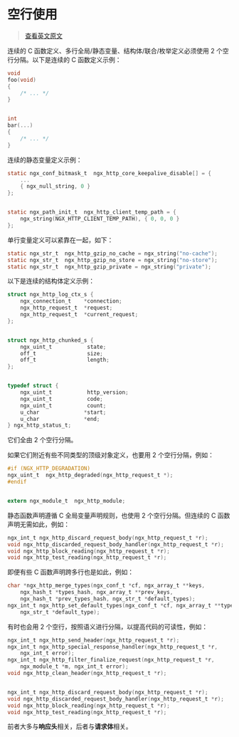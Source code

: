 # 空行使用

> [查看英文原文](https://github.com/openresty/openresty.org/blob/9fa7554feee056304cd788d4584d6cf21442fd3f/v2/en/c-coding-style-guide.md#use-of-blank-lines)

连续的 C 函数定义、多行全局/静态变量、结构体/联合/枚举定义必须使用 2 个空行分隔。以下是连续的 C 函数定义示例：

```c
void
foo(void)
{
    /* ... */
}


int
bar(...)
{
    /* ... */
}
```

连续的静态变量定义示例：

```C
static ngx_conf_bitmask_t  ngx_http_core_keepalive_disable[] = {
    ...
    { ngx_null_string, 0 }
};


static ngx_path_init_t  ngx_http_client_temp_path = {
    ngx_string(NGX_HTTP_CLIENT_TEMP_PATH), { 0, 0, 0 }
};
```

单行变量定义可以紧靠在一起，如下：

```C
static ngx_str_t  ngx_http_gzip_no_cache = ngx_string("no-cache");
static ngx_str_t  ngx_http_gzip_no_store = ngx_string("no-store");
static ngx_str_t  ngx_http_gzip_private = ngx_string("private");
```

以下是连续的结构体定义示例：

```C
struct ngx_http_log_ctx_s {
    ngx_connection_t    *connection;
    ngx_http_request_t  *request;
    ngx_http_request_t  *current_request;
};


struct ngx_http_chunked_s {
    ngx_uint_t           state;
    off_t                size;
    off_t                length;
};


typedef struct {
    ngx_uint_t           http_version;
    ngx_uint_t           code;
    ngx_uint_t           count;
    u_char              *start;
    u_char              *end;
} ngx_http_status_t;
```

它们全由 2 个空行分隔。

如果它们附近有些不同类型的顶级对象定义，也要用 2 个空行分隔，例如：

```C
#if (NGX_HTTP_DEGRADATION)
ngx_uint_t  ngx_http_degraded(ngx_http_request_t *);
#endif


extern ngx_module_t  ngx_http_module;
```

静态函数声明遵循 C 全局变量声明规则，也使用 2 个空行分隔。但连续的 C 函数声明无需如此，例如：

```C
ngx_int_t ngx_http_discard_request_body(ngx_http_request_t *r);
void ngx_http_discarded_request_body_handler(ngx_http_request_t *r);
void ngx_http_block_reading(ngx_http_request_t *r);
void ngx_http_test_reading(ngx_http_request_t *r);
```

即便有些 C 函数声明跨多行也是如此，例如：

```C
char *ngx_http_merge_types(ngx_conf_t *cf, ngx_array_t **keys,
    ngx_hash_t *types_hash, ngx_array_t **prev_keys,
    ngx_hash_t *prev_types_hash, ngx_str_t *default_types);
ngx_int_t ngx_http_set_default_types(ngx_conf_t *cf, ngx_array_t **types,
    ngx_str_t *default_type);
```

有时也会用 2 个空行，按照语义进行分隔，以提高代码的可读性，例如：

```C
ngx_int_t ngx_http_send_header(ngx_http_request_t *r);
ngx_int_t ngx_http_special_response_handler(ngx_http_request_t *r,
    ngx_int_t error);
ngx_int_t ngx_http_filter_finalize_request(ngx_http_request_t *r,
    ngx_module_t *m, ngx_int_t error);
void ngx_http_clean_header(ngx_http_request_t *r);


ngx_int_t ngx_http_discard_request_body(ngx_http_request_t *r);
void ngx_http_discarded_request_body_handler(ngx_http_request_t *r);
void ngx_http_block_reading(ngx_http_request_t *r);
void ngx_http_test_reading(ngx_http_request_t *r);
```

前者大多与**响应头**相关，后者与**请求体**相关。